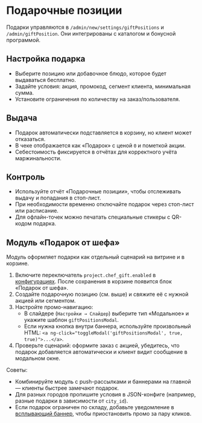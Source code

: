 # Подарочные позиции

Подарки управляются в `/admin/new/settings/giftPositions` и `/admin/giftPosition`. Они интегрированы с каталогом и бонусной программой.

## Настройка подарка

- Выберите позицию или добавочное блюдо, которое будет выдаваться бесплатно.
- Задайте условия: акция, промокод, сегмент клиента, минимальная сумма.
- Установите ограничения по количеству на заказ/пользователя.

## Выдача

- Подарок автоматически подставляется в корзину, но клиент может отказаться.
- В чеке отображается как «Подарок» с ценой `0` и пометкой акции.
- Себестоимость фиксируется в отчётах для корректного учёта маржинальности.

## Контроль

- Используйте отчёт «Подарочные позиции», чтобы отслеживать выдачу и попадания в стоп-лист.
- При необходимости временно отключайте подарок через стоп-лист или расписание.
- Для офлайн-точек можно печатать специальные стикеры с QR-кодом подарка.

## Модуль «Подарок от шефа»

Модуль оформляет подарки как отдельный сценарий на витрине и в корзине.

1. Включите переключатель `project.chef_gift.enabled` в [конфигурациях](../settings/configs.md). После сохранения в корзине появится блок «Подарок от шефа».
2. Создайте подарочную позицию (см. выше) и свяжите её с нужной акцией или сегментом.
3. Настройте промо-навигацию:
   - В слайдере (`Настройки → Слайдер`) выберите тип «Модальное» и укажите шаблон `giftPositionsModal`.
   - Если нужна кнопка внутри баннера, используйте произвольный HTML: `<a ng-click="toggleModal('giftPositionsModal', true, true)">...</a>`.
4. Проверьте сценарий: оформите заказ с акцией, убедитесь, что подарок добавляется автоматически и клиент видит сообщение в модальном окне.

Советы:

- Комбинируйте модуль с push-рассылками и баннерами на главной — клиенты быстрее замечают подарок.
- Для разных городов пропишите условия в JSON-конфиге (например, разные подарки в зависимости от `city_id`).
- Если подарок ограничен по складу, добавьте уведомление в [всплывающий баннер](popups.md), чтобы приостановить промо за пару кликов.
